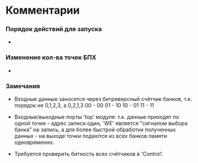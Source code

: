# Комментарии #

### Порядок действий для запуска ###

* 

### Изменение кол-ва точек БПХ ###

* 

### Замечания ###

* Входные данные заносятся через битреверсный счётчик банков, т.е. порядок не 0,1,2,3, а 0,2,1,3
00 - 00
01 - 10
10 - 01
11 - 11

* Входные/выходные порты 'top' модуля:
т.к. данные приходят по одной точке - адрес записи один, 'WE' является "сигналом выбора банка" на запись, а
для более быстрой обработки полученных данных - на выходе точки подаются из всех банков памяти одновременно.

* Требуется проверить битность всех счётчиков в 'Control'.